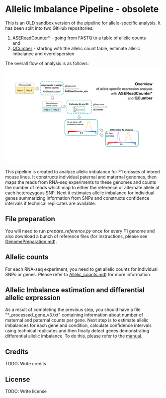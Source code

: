 # Allelic Imbalance Pipeline - obsolete
This is an OLD sandbox version of the pipeline for allele-specific analysis. 
It has been split into two GitHub repositories:
1. [ASEReadCounter*](https://github.com/gimelbrantlab/ASEReadCounter_star) - going from FASTQ to a table of allelic counts  
and
2. [QCumber](https://github.com/gimelbrantlab/QCumber) - starting with the allelic count table, estimate allelic imbalance and overdispersion

The overall flow of analysis is as follows:
![scheme](https://github.com/gimelbrantlab/ASE/blob/master/ASEReadsCounterstar_QCumber_flowchart.svg)

This pipeline is created to analyze allelic imbalance for F1 crosses of inbred mouse lines. It constructs individual paternal and maternal genomes, then maps the reads from RNA-seq experiments to these genomes and counts the number of reads which map to either the reference or alternate allele at each heterozygous SNP. Next it estimates allelic imbalance for individual genes summarizing information from SNPs and constructs confidence intervals if technical replicates are available.


## File preparation 
You will need to run _prepare_reference.py_ once for every F1 genome and also download a bunch of reference files (for instructions, please see [GenomePreparation.md](https://github.com/gimelbrantlab/ASE/blob/master/markdown/GenomePreparation.md)). 

## Allelic counts
For each RNA-seq experiment, you need to get allelic counts for individual SNPs or genes. Please refer to [Allelic_counts.md](https://github.com/gimelbrantlab/ASE/blob/master/markdown/Allelic_counts.md)) for more information.

## Allelic Imbalance estimation and differential allelic expression

As a result of completing the previous step, you should have a file "*_processed_gene_v3.txt" containing information about number of maternal and paternal counts per gene. Next step is to estimate allelic imbalances for each gene and condition, calculate confidence intervals using technical replicates and then finally detect genes demonstrating differential allelic imbalance. To do this, please refer to the [manual](https://github.com/gimelbrantlab/ASE/blob/master/markdown/manual.md).

## Credits
TODO: Write credits

## License
TODO: Write license


